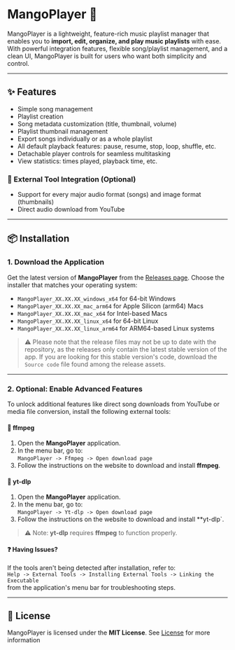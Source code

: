 # MangoPlayer 🎵

MangoPlayer is a lightweight, feature-rich music playlist manager that enables you to **import, edit, organize, and play music playlists** with ease. With powerful integration features, flexible song/playlist management, and a clean UI, MangoPlayer is built for users who want both simplicity and control.

---

## ✨ Features

- Simple song management
- Playlist creation
- Song metadata customization (title, thumbnail, volume)
- Playlist thumbnail management
- Export songs individually or as a whole playlist
- All default playback features: pause, resume, stop, loop, shuffle, etc.
- Detachable player controls for seamless multitasking
- View statistics: times played, playback time, etc.

### 🧰 External Tool Integration (Optional)

- Support for every major audio format (songs) and image format (thumbnails)
- Direct audio download from YouTube

---

## 📦 Installation

### 1. Download the Application

Get the latest version of **MangoPlayer** from the [Releases page](https://github.com/RedStoneMango/MangoPlayer/releases). Choose the installer that matches your operating system:

- `MangoPlayer_XX.XX.XX_windows_x64` for 64-bit Windows
- `MangoPlayer_XX.XX.XX_mac_arm64` for Apple Silicon (arm64) Macs
- `MangoPlayer_XX.XX.XX_mac_x64` for Intel-based Macs
- `MangoPlayer_XX.XX.XX_linux_x64` for 64-bit Linux
- `MangoPlayer_XX.XX.XX_linux_arm64` for ARM64-based Linux systems

> ⚠️ Please note that the release files may not be up to date with the repository, as the releases only contain the latest stable version of the app. If you are looking for this stable version's code, download the `Source code` file found among the release assets.

---

### 2. Optional: Enable Advanced Features

To unlock additional features like direct song downloads from YouTube or media file conversion, install the following external tools:

#### 🔧 ffmpeg
1. Open the **MangoPlayer** application.
2. In the menu bar, go to:  
   `MangoPlayer -> Ffmpeg -> Open download page`
3. Follow the instructions on the website to download and install **ffmpeg**.

#### 🔧 yt-dlp  
1. Open the **MangoPlayer** application.
2. In the menu bar, go to:  
   `MangoPlayer -> Yt-dlp -> Open download page`
3. Follow the instructions on the website to download and install **yt-dlp`.

> ⚠️ Note: **yt-dlp** requires **ffmpeg** to function properly.

#### ❓ Having Issues?

If the tools aren't being detected after installation, refer to:  
`Help -> External Tools -> Installing External Tools -> Linking the Executable`  
from the application's menu bar for troubleshooting steps.

---

## 📄 License

MangoPlayer is licensed under the **MIT License**. See [License](LICENSE.txt) for more information

